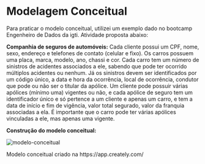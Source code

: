 <h1>Modelagem Conceitual</h1>

<p>Para praticar o modelo conceitual, utilizei um exemplo dado no bootcamp Engenheiro de Dados da igti. Atividade proposta abaixo:</p>

<p><strong>Companhia de seguros de automóveis:</strong> Cada cliente possui um CPF, nome, sexo, endereço e telefones de contato (celular e fixo). Os carros possuem uma placa, marca, modelo, ano, chassi e cor. Cada carro tem um número de sinistros de acidentes associados a ele, sabendo que pode ter ocorrido múltiplos acidentes ou nenhum. Já os sinistros devem ser identificados por um código único, a data e hora da ocorrência, local de ocorrência, condutor que pode ou não ser o titular da apólice. Um cliente pode possuir várias apólices (mínimo uma) vigentes ou não, e cada apólice de seguro tem um identificador único e só pertence a um cliente e apenas um carro, e tem a data de início e fim de vigência, valor total segurado, valor da franquia associadas a ela. É importante que o carro pode ter várias apólices vinculadas a ele, mas apenas uma vigente.</p>

<p><strong>Construção do modelo conceitual:</strong></p>

![modelo-conceitual](https://user-images.githubusercontent.com/103287764/172018009-10c2f1c9-07fa-474f-a82e-6814104c699e.png)

<p>Modelo conceitual criado na https://app.creately.com/</p>
